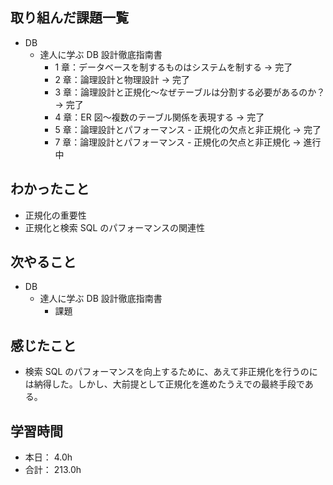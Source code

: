 ## 取り組んだ課題一覧

- DB
  - 達人に学ぶ DB 設計徹底指南書
    - 1 章：データベースを制するものはシステムを制する → 完了
    - 2 章：論理設計と物理設計 → 完了
    - 3 章：論理設計と正規化〜なぜテーブルは分割する必要があるのか？ → 完了
    - 4 章：ER 図〜複数のテーブル関係を表現する → 完了
    - 5 章：論理設計とパフォーマンス - 正規化の欠点と非正規化 → 完了
    - 7 章：論理設計とパフォーマンス - 正規化の欠点と非正規化 → 進行中

## わかったこと

- 正規化の重要性
- 正規化と検索 SQL のパフォーマンスの関連性

## 次やること

- DB
  - 達人に学ぶ DB 設計徹底指南書
    - 課題

## 感じたこと

- 検索 SQL のパフォーマンスを向上するために、あえて非正規化を行うのには納得した。しかし、大前提として正規化を進めたうえでの最終手段である。

## 学習時間

- 本日： 4.0h
- 合計： 213.0h
